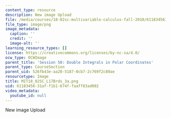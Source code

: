 ```yaml
---
content_type: resource
description: New image Upload
file: /media/courses/18-02sc-multivariable-calculus-fall-2010/6118345631aff1b1674ffaaff83ad002_MIT18_02SC_L17Brds_3a.png
file_type: image/png
image_metadata:
  caption: ''
  credit: ''
  image-alt: ''
learning_resource_types: []
license: https://creativecommons.org/licenses/by-nc-sa/4.0/
ocw_type: OCWImage
parent_title: 'Session 50: Double Integrals in Polar Coordinates'
parent_type: CourseSection
parent_uid: 526fb43e-aa20-5187-0cb7-2c769f2c80ae
resourcetype: Image
title: MIT18_02SC_L17Brds_3a.png
uid: 61183456-31af-f1b1-674f-faaff83ad002
video_metadata:
  youtube_id: null
---
```

New image Upload